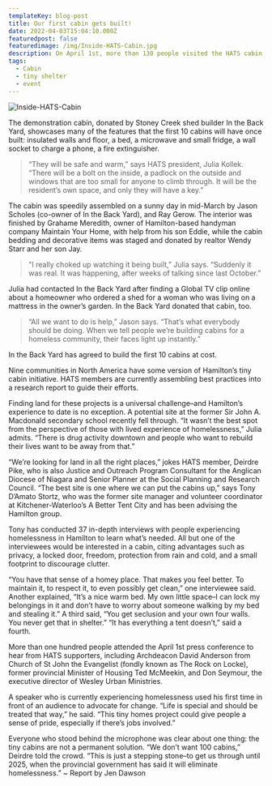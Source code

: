 ```yaml
---
templateKey: blog-post
title: Our first cabin gets built!
date: 2022-04-03T15:04:10.000Z
featuredpost: false
featuredimage: /img/Inside-HATS-Cabin.jpg
description: On April 1st, more than 130 people visited the HATS cabin at Christ’s Church Cathedral
tags:
  - Cabin
  - tiny shelter
  - event
---
```


![Inside-HATS-Cabin](/img/Inside-HATS-Cabin.jpg)

The demonstration cabin, donated by Stoney Creek shed builder In the Back Yard, showcases many of the features that the first 10 cabins will have once built: insulated walls and floor, a bed, a microwave and small fridge, a wall socket to charge a phone, a fire extinguisher.

> “They will be safe and warm,” says HATS president, Julia Kollek. “There will be a bolt on the inside, a padlock on the outside and windows that are too small for anyone to climb through. It will be the resident’s own space, and only they will have a key.”

The cabin was speedily assembled on a sunny day in mid-March by Jason Scholes
(co-owner of In the Back Yard), and Ray Gerow. The interior was finished by Grahame Meredith, owner of Hamilton-based handyman company Maintain Your Home, with help from his son Eddie, while the cabin bedding and decorative items was staged and donated by realtor Wendy Starr and her son Jay.

> "I really choked up watching it being built,” Julia says. “Suddenly it was real. It was happening, after weeks of talking since last October.”

Julia had contacted In the Back Yard after finding a Global TV clip online about a homeowner who ordered a shed for a woman who was living on a mattress in the owner’s garden. In the Back Yard donated that cabin, too.

> “All we want to do is help,” Jason says. “That’s what everybody should be doing. When we tell people we’re building cabins for a homeless community, their faces light up instantly.”

In the Back Yard has agreed to build the first 10 cabins at cost.

Nine communities in North America have some version of Hamilton’s tiny cabin initiative. HATS members are currently assembling best practices into a research report to guide their efforts.

Finding land for these projects is a universal challenge–and Hamilton’s experience to date is no exception. A potential site at the former Sir John A. Macdonald secondary school recently fell through. “It wasn’t the best spot from the perspective of those with lived experience of homelessness,” Julia admits. “There is drug activity downtown and people who want to rebuild their lives want to be away from that.”

“We’re looking for land in all the right places,” jokes HATS member, Deirdre Pike, who is also Justice and Outreach Program Consultant for the Anglican Diocese of Niagara and Senior Planner at the Social Planning and Research Council. “The best site is one where we can put the cabins up,” says Tony D’Amato Stortz, who was the former site manager and volunteer coordinator at Kitchener-Waterloo’s A Better Tent City and has been advising the Hamilton group.

Tony has conducted 37 in-depth interviews with people experiencing homelessness in Hamilton to learn what’s needed. All but one of the interviewees would be interested in a cabin, citing advantages such as privacy, a locked door, freedom, protection from rain and cold, and a small footprint to discourage clutter.

“You have that sense of a homey place. That makes you feel better. To maintain it, to respect it, to even possibly get clean,” one interviewee said. Another explained, “It’s a nice warm bed. My own little space–I can lock my belongings in it and don’t have to worry about someone walking by my bed and stealing it.” A third said, “You get seclusion and your own four walls. You never get that in shelter.” “It has everything a tent doesn’t,” said a fourth.

More than one hundred people attended the April 1st press conference to hear from HATS supporters, including Archdeacon David Anderson from Church of St John the Evangelist (fondly known as The Rock on Locke), former provincial Minister of Housing Ted McMeekin, and Don Seymour, the executive director of Wesley Urban Ministries.

A speaker who is currently experiencing homelessness used his first time in front of an audience to advocate for change. “Life is special and should be treated that way,” he said. “This tiny homes project could give people a sense of pride, especially if there’s jobs involved.”

Everyone who stood behind the microphone was clear about one thing: the tiny cabins are not a permanent solution. “We don’t want 100 cabins,” Deirdre told the crowd. “This is just a stepping stone–to get us through until 2025, when the provincial government has said it will eliminate homelessness.” ~ Report by Jen Dawson
